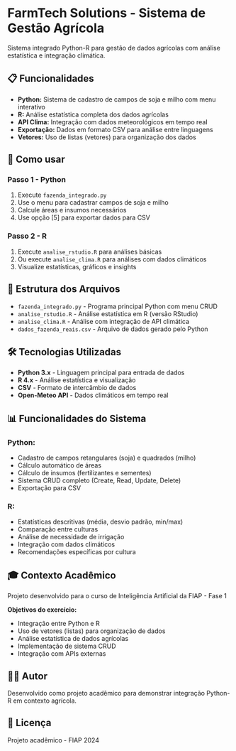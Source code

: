 # FarmTech Solutions - Sistema de Gestão Agrícola

Sistema integrado Python-R para gestão de dados agrícolas com análise estatística e integração climática.

## 📋 Funcionalidades

- **Python:** Sistema de cadastro de campos de soja e milho com menu interativo
- **R:** Análise estatística completa dos dados agrícolas  
- **API Clima:** Integração com dados meteorológicos em tempo real
- **Exportação:** Dados em formato CSV para análise entre linguagens
- **Vetores:** Uso de listas (vetores) para organização dos dados

## 🚀 Como usar

### Passo 1 - Python
1. Execute `fazenda_integrado.py`
2. Use o menu para cadastrar campos de soja e milho
3. Calcule áreas e insumos necessários
4. Use opção [5] para exportar dados para CSV

### Passo 2 - R
1. Execute `analise_rstudio.R` para análises básicas
2. Ou execute `analise_clima.R` para análises com dados climáticos
3. Visualize estatísticas, gráficos e insights

## 📁 Estrutura dos Arquivos

- `fazenda_integrado.py` - Programa principal Python com menu CRUD
- `analise_rstudio.R` - Análise estatística em R (versão RStudio)
- `analise_clima.R` - Análise com integração de API climática
- `dados_fazenda_reais.csv` - Arquivo de dados gerado pelo Python

## 🛠️ Tecnologias Utilizadas

- **Python 3.x** - Linguagem principal para entrada de dados
- **R 4.x** - Análise estatística e visualização
- **CSV** - Formato de intercâmbio de dados
- **Open-Meteo API** - Dados climáticos em tempo real

## 📊 Funcionalidades do Sistema

### Python:
- Cadastro de campos retangulares (soja) e quadrados (milho)
- Cálculo automático de áreas
- Cálculo de insumos (fertilizantes e sementes)
- Sistema CRUD completo (Create, Read, Update, Delete)
- Exportação para CSV

### R:
- Estatísticas descritivas (média, desvio padrão, min/max)
- Comparação entre culturas
- Análise de necessidade de irrigação
- Integração com dados climáticos
- Recomendações específicas por cultura

## 🎓 Contexto Acadêmico

Projeto desenvolvido para o curso de Inteligência Artificial da FIAP - Fase 1

**Objetivos do exercício:**
- Integração entre Python e R
- Uso de vetores (listas) para organização de dados
- Análise estatística de dados agrícolas
- Implementação de sistema CRUD
- Integração com APIs externas

## 👨‍💻 Autor

Desenvolvido como projeto acadêmico para demonstrar integração Python-R em contexto agrícola.

## 📝 Licença

Projeto acadêmico - FIAP 2024

